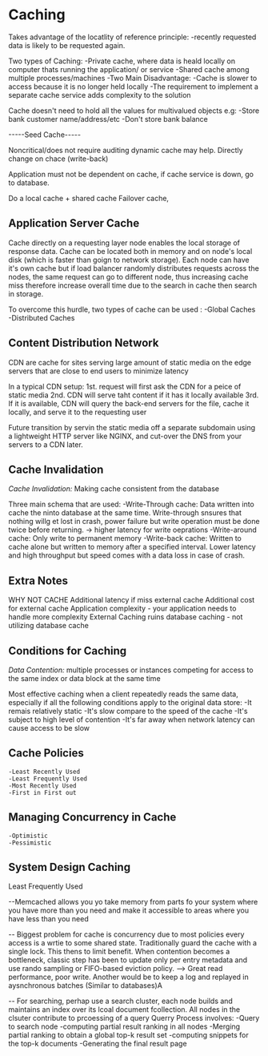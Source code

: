 # Caching

Takes advantage of the locatlity of reference principle:
    -recently requested data is likely to be requested again.

Two types of Caching:
    -Private cache, where data is heald locally on computer thats running the
    application/ or service
    -Shared cache among multiple processes/machines
        -Two Main Disadvantage:
            -Cache is slower to access because it is no longer held locally
            -The requirement to implement a separate cache service adds
            complexity to the solution

Cache doesn't need to hold all the values for multivalued objects e.g:
    -Store bank customer name/address/etc
    -Don't store bank balance

-----Seed Cache-----

Noncritical/does not require auditing dynamic cache may help. Directly change
on chace (write-back)

Application must not be dependent on cache, if cache service is down, go to
database.

Do a local cache + shared cache
Failover cache, 

## Application Server Cache

Cache directly on a requesting layer node enables the local storage of 
response data. Cache can be located both in memory and on node's local disk
(which is faster than goign to network storage). Each node can have it's own 
cache but if load balancer randomly distributes requests across the nodes, the
same request can go to different node, thus increasing cache miss therefore
increase overall time due to the search in cache then search in storage.

To overcome this hurdle, two types of cache can be used :
    -Global Caches
    -Distributed Caches

## Content Distribution Network

CDN are cache for sites serving large amount of static media on the edge
servers that are close to end users to minimize latency

In a typical CDN setup:
    1st. request will first ask the CDN for a peice of static media
    2nd. CDN will serve taht content if it has it locally available
    3rd. If it is available, CDN will query the back-end servers for the file,
    cache it locally, and serve it to the requesting user

Future transition by servin the static media off a separate subdomain using a 
lightweight HTTP server like NGINX, and cut-over the DNS from your servers to
a CDN later.

## Cache Invalidation

*Cache Invalidation:* Making cache consistent from the database 

Three main schema that are used:
    -Write-Through cache: Data written into cache the ninto database at the same
    time. Write-through snsures that nothing willg et lost in crash, power failure
    but write operation must be done twice before returning. -> higher latency
    for write oeprations
    -Write-around cache: Only write to permanent memory
    -Write-back cache: Written to cache alone but written to memory after a
    specified interval. Lower latency and high throughput but speed comes
    with a data loss in case of crash.

## Extra Notes

WHY NOT CACHE
Additional latency if miss external cache
Additional cost for external cache
Application complexity - your application needs to handle more complexity
External Caching ruins database caching - not utilizing database cache

## Conditions for Caching 

*Data Contention:* multiple processes or instances competing for access to the
same index or data block at the same time

Most effective caching when a client repeatedly reads the same data,
especially if all the following conditions apply to the original data store:
    -It remais relatively static
    -It's slow compare to the speed of the cache
    -It's subject to high level of contention
    -It's far away when network latency can cause access to be slow

## Cache Policies

    -Least Recently Used
    -Least Frequently Used
    -Most Recently Used
    -First in First out

## Managing Concurrency in Cache

    -Optimistic
    -Pessimistic

## System Design Caching

Least Frequently Used

--Memcached allows you yo take memory from parts fo your system where you have
more than you need and make it accessible to areas where you have less than you
need

-- Biggest problem for cache is concurrency due to most policies every access
is a wrtie to some shared state. Traditionally guard the cache with a single
lock. This thens to limit benefit. When contention becomes a bottleneck,
classic step has been to update only per entry metadata and use rando sampling
or FIFO-based eviction policy. --> Great read performance, poor write. Another
would be to keep a log and replayed in aysnchronous batches (Similar to
databases)A

-- For searching, perhap use a search cluster, each node builds and maintains
an index over its lcoal document fcollection. All nodes in the clsuter
contribute to prcoessing of a query
    Querry Process involves:
        -Query to search node
        -computing partial result ranking in all nodes
        -Merging partial ranking to obtain a global top-k result set
        -computing snippets for the top-k documents
        -Generating the final result page


